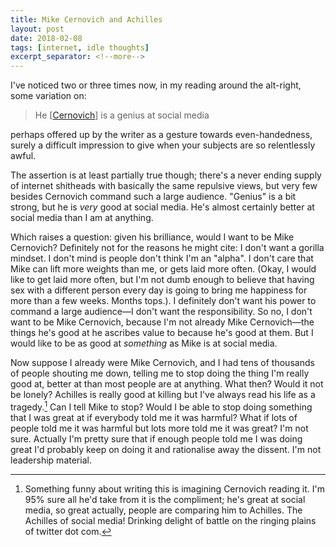 ```yaml
---
title: Mike Cernovich and Achilles
layout: post
date: 2018-02-08
tags: [internet, idle thoughts]
excerpt_separator: <!--more-->
---
```


I've noticed two or three times now, in my reading around the alt-right, some variation on:

> He [[Cernovich](https://twitter.com/Cernovich)] is a genius at social media

perhaps offered up by the writer as a gesture towards even-handedness, surely a difficult impression to give when your subjects are so relentlessly awful.

The assertion is at least partially true though; there's a never ending supply of internet shitheads with basically the same repulsive views, but very few besides Cernovich command such a large audience. "Genius" is a bit strong, but he is *very* good at social media. He's almost certainly better at social media than I am at anything.
<!--more-->
Which raises a question: given his brilliance, would I want to be Mike Cernovich? Definitely not for the reasons he might cite: I don't want a gorilla mindset. I don't mind is people don't think I'm an "alpha". I don't care that Mike can lift more weights than me, or gets laid more often. (Okay, I would like to get laid more often, but I'm not dumb enough to believe that having sex with a different person every day is going to bring me happiness for more than a few weeks. Months tops.). I definitely don't want his power to command a large audience&mdash;I don't want the responsibility. So no, I don't want to be Mike Cernovich, because I'm not already Mike Cernovich&mdash;the things he's good at he ascribes value to because he's good at them. But I would like to be as good at *something* as Mike is at social media.

Now suppose I already were Mike Cernovich, and I had tens of thousands of people shouting me down, telling me to stop doing the thing I'm really good at, better at than most people are at anything. What then? Would it not be lonely? Achilles is really good at killing but I've always read his life as a tragedy.[^1] Can I tell Mike to stop? Would I be able to stop doing something that I was great at if everybody told me it was harmful? What if lots of people told me it was harmful but lots more told me it was great? I'm not sure. Actually I'm pretty sure that if enough people told me I was doing great I'd probably keep on doing it and rationalise away the dissent. I'm not leadership material.


[^1]: Something funny about writing this is imagining Cernovich reading it. I'm 95% sure all he'd take from it is the compliment; he's great at social media, so great actually, people are comparing him to Achilles. The Achilles of social media! Drinking delight of battle on the ringing plains of twitter dot com.

